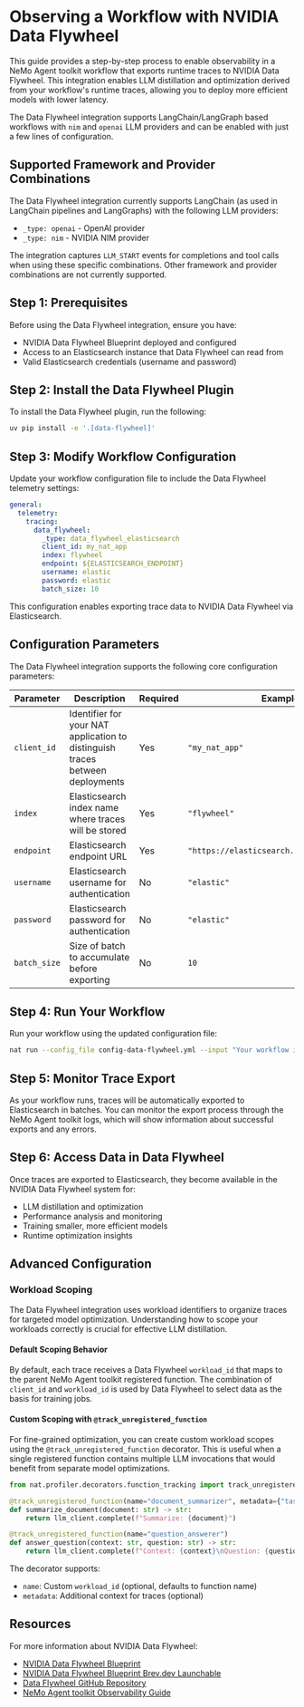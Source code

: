 <!--
SPDX-FileCopyrightText: Copyright (c) 2025, NVIDIA CORPORATION & AFFILIATES. All rights reserved.
SPDX-License-Identifier: Apache-2.0

Licensed under the Apache License, Version 2.0 (the "License");
you may not use this file except in compliance with the License.
You may obtain a copy of the License at

http://www.apache.org/licenses/LICENSE-2.0

Unless required by applicable law or agreed to in writing, software
distributed under the License is distributed on an "AS IS" BASIS,
WITHOUT WARRANTIES OR CONDITIONS OF ANY KIND, either express or implied.
See the License for the specific language governing permissions and
limitations under the License.
-->

# Observing a Workflow with NVIDIA Data Flywheel

This guide provides a step-by-step process to enable observability in a NeMo Agent toolkit workflow that exports runtime traces to NVIDIA Data Flywheel. This integration enables LLM distillation and optimization derived from your workflow's runtime traces, allowing you to deploy more efficient models with lower latency.

The Data Flywheel integration supports LangChain/LangGraph based workflows with `nim` and `openai` LLM providers and can be enabled with just a few lines of configuration.

## Supported Framework and Provider Combinations

The Data Flywheel integration currently supports LangChain (as used in LangChain pipelines and LangGraphs) with the following LLM providers:

- `_type: openai` - OpenAI provider
- `_type: nim` - NVIDIA NIM provider

The integration captures `LLM_START` events for completions and tool calls when using these specific combinations. Other framework and provider combinations are not currently supported.

## Step 1: Prerequisites

Before using the Data Flywheel integration, ensure you have:

- NVIDIA Data Flywheel Blueprint deployed and configured
- Access to an Elasticsearch instance that Data Flywheel can read from
- Valid Elasticsearch credentials (username and password)

## Step 2: Install the Data Flywheel Plugin

To install the Data Flywheel plugin, run the following:

```bash
uv pip install -e '.[data-flywheel]'
```

## Step 3: Modify Workflow Configuration

Update your workflow configuration file to include the Data Flywheel telemetry settings:

```yaml
general:
  telemetry:
    tracing:
      data_flywheel:
        _type: data_flywheel_elasticsearch
        client_id: my_nat_app
        index: flywheel
        endpoint: ${ELASTICSEARCH_ENDPOINT}
        username: elastic
        password: elastic
        batch_size: 10
```

This configuration enables exporting trace data to NVIDIA Data Flywheel via Elasticsearch.

## Configuration Parameters

The Data Flywheel integration supports the following core configuration parameters:

| Parameter | Description | Required | Example |
|-----------|-------------|----------|---------|
| `client_id` | Identifier for your NAT application to distinguish traces between deployments | Yes | `"my_nat_app"` |
| `index` | Elasticsearch index name where traces will be stored | Yes | `"flywheel"` |
| `endpoint` | Elasticsearch endpoint URL | Yes | `"https://elasticsearch.example.com:9200"` |
| `username` | Elasticsearch username for authentication | No | `"elastic"` |
| `password` | Elasticsearch password for authentication | No | `"elastic"` |
| `batch_size` | Size of batch to accumulate before exporting | No | `10` |

## Step 4: Run Your Workflow

Run your workflow using the updated configuration file:

```bash
nat run --config_file config-data-flywheel.yml --input "Your workflow input here"
```

## Step 5: Monitor Trace Export

As your workflow runs, traces will be automatically exported to Elasticsearch in batches. You can monitor the export process through the NeMo Agent toolkit logs, which will show information about successful exports and any errors.

## Step 6: Access Data in Data Flywheel

Once traces are exported to Elasticsearch, they become available in the NVIDIA Data Flywheel system for:

- LLM distillation and optimization
- Performance analysis and monitoring  
- Training smaller, more efficient models
- Runtime optimization insights

## Advanced Configuration

### Workload Scoping

The Data Flywheel integration uses workload identifiers to organize traces for targeted model optimization. Understanding how to scope your workloads correctly is crucial for effective LLM distillation.

#### Default Scoping Behavior

By default, each trace receives a Data Flywheel `workload_id` that maps to the parent NeMo Agent toolkit registered function. The combination of `client_id` and `workload_id` is used by Data Flywheel to select data as the basis for training jobs.

#### Custom Scoping with `@track_unregistered_function`

For fine-grained optimization, you can create custom workload scopes using the `@track_unregistered_function` decorator. This is useful when a single registered function contains multiple LLM invocations that would benefit from separate model optimizations.

```python
from nat.profiler.decorators.function_tracking import track_unregistered_function

@track_unregistered_function(name="document_summarizer", metadata={"task_type": "summarization"})
def summarize_document(document: str) -> str:
    return llm_client.complete(f"Summarize: {document}")

@track_unregistered_function(name="question_answerer")
def answer_question(context: str, question: str) -> str:
    return llm_client.complete(f"Context: {context}\nQuestion: {question}")
```

The decorator supports:

- `name`: Custom `workload_id` (optional, defaults to function name)
- `metadata`: Additional context for traces (optional)

## Resources

For more information about NVIDIA Data Flywheel:

- [NVIDIA Data Flywheel Blueprint](https://build.nvidia.com/nvidia/build-an-enterprise-data-flywheel)
- [NVIDIA Data Flywheel Blueprint Brev.dev Launchable](https://brev.nvidia.com/launchable/deploy/now?launchableID=env-2wggjBvDlVp4pLQD8ytZySh5m8W)
- [Data Flywheel GitHub Repository](https://github.com/NVIDIA-AI-Blueprints/data-flywheel)
- [NeMo Agent toolkit Observability Guide](./index.md)
